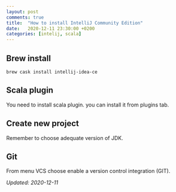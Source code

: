 ```yaml
---
layout: post
comments: true
title:  "How to install IntelliJ Community Edition"
date:   2020-12-11 23:30:00 +0200
categories: [intelij, scala]
---
```


## Brew install

``` shell
brew cask install intellij-idea-ce
```

## Scala plugin

You need to install scala plugin. you can install it from plugins tab.

## Create new project

Remember to choose adequate version of JDK. 

## Git

From menu VCS choose enable a version control integration (GIT).


_Updated: 2020-12-11_
